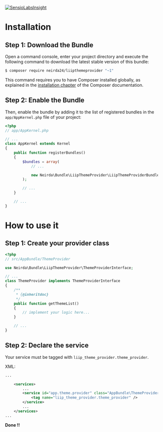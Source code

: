 [![SensioLabsInsight](https://insight.sensiolabs.com/projects/ecf43130-0672-4fb8-98b2-56a8f732421e/big.png)](https://insight.sensiolabs.com/projects/ecf43130-0672-4fb8-98b2-56a8f732421e)

Installation
============

Step 1: Download the Bundle
---------------------------

Open a command console, enter your project directory and execute the
following command to download the latest stable version of this bundle:

```bash
$ composer require neirda24/liipthemeprovider "~1"
```

This command requires you to have Composer installed globally, as explained
in the [installation chapter](https://getcomposer.org/doc/00-intro.md)
of the Composer documentation.

Step 2: Enable the Bundle
-------------------------

Then, enable the bundle by adding it to the list of registered bundles
in the `app/AppKernel.php` file of your project:

```php
<?php
// app/AppKernel.php

// ...
class AppKernel extends Kernel
{
    public function registerBundles()
    {
        $bundles = array(
            // ...

            new Neirda\Bundle\LiipThemeProvider\LiipThemeProviderBundle(),
        );

        // ...
    }

    // ...
}
```

How to use it
=============

Step 1: Create your provider class
----------------------------------

```php
<?php
// src/AppBundle/ThemeProvider

use Neirda\Bundle\LiipThemeProvider\ThemeProviderInterface;

// ...
class ThemeProvider implements ThemeProviderInterface
{
    /**
     * {@inheritdoc}
     */
    public function getThemeList()
    {
        // implement your logic here...
    }

    // ...
}
```

Step 2: Declare the service
---------------------------

Your service must be tagged with `liip_theme_provider.theme_provider`.

XML:
```xml
...

    <services>
        ...
        <service id="app.theme.provider" class="AppBundle\ThemeProvider\ThemeProvider">
            <tag name="liip_theme_provider.theme_provider" />
        </service>
        ...
    </services>
...
```

**Done !!**
